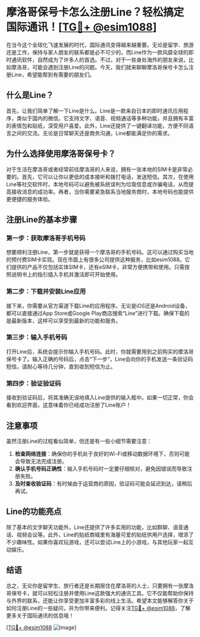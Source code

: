 # 摩洛哥保号卡怎么注册Line？轻松搞定国际通讯！[[TG💪+ @esim1088](https://t.me/s/esim1088)]

在当今这个全球化飞速发展的时代，国际通讯变得越来越重要。无论是留学、旅游还是工作，保持与家人朋友的联系都是必不可少的。而Line作为一款风靡全球的即时通讯软件，自然成为了许多人的首选。不过，对于一些身处海外的朋友来说，比如摩洛哥，可能会遇到注册Line的问题。今天，我们就来聊聊摩洛哥保号卡怎么注册Line，希望能帮到有需要的朋友们。

## 什么是Line？

首先，让我们简单了解一下Line是什么。Line是一款来自日本的即时通讯应用程序，类似于国内的微信。它支持文字、语音、视频通话等多种功能，并且拥有丰富的表情包和贴纸，深受用户喜爱。此外，Line还提供了一键翻译功能，方便不同语言之间的交流。无论是日常聊天还是商务沟通，Line都能满足你的需求。

## 为什么选择使用摩洛哥保号卡？

对于生活在摩洛哥或者经常前往摩洛哥的人来说，拥有一张本地的SIM卡是非常必要的。首先，它可以让你以更低的成本接听和拨打电话，发送短信。其次，在使用Line等社交软件时，本地号码可以避免被系统误判为垃圾信息或诈骗电话，从而提高接收消息的成功率。再者，当你需要紧急联系当地服务商时，本地号码也能提供更便捷的服务体验。

## 注册Line的基本步骤

### 第一步：获取摩洛哥手机号码

想要顺利注册Line，第一步就是获得一个摩洛哥的手机号码。这可以通过购买当地的预付费SIM卡实现。现在市面上有很多公司提供这种服务，比如esim1088。它们提供的产品不仅包括实体SIM卡，还有eSIM卡，非常方便携带和使用。只需按照说明书上的指引插入手机并激活即可开始使用。

### 第二步：下载并安装Line应用

接下来，你需要从官方渠道下载Line的应用程序。无论是iOS还是Android设备，都可以直接通过App Store或Google Play商店搜索“Line”进行下载。确保下载的是最新版本，这样可以享受到最新的功能和服务。

### 第三步：输入手机号码

打开Line后，系统会提示你输入手机号码。此时，你就需要用到之前购买的摩洛哥保号卡了。输入正确的号码后，点击“下一步”，Line会向你的手机发送一条验证码短信。请耐心等待几分钟，直到收到短信为止。

### 第四步：验证验证码

接收到验证码后，将其准确无误地填入Line提供的输入框中。如果一切正常，你会看到欢迎界面，这意味着你已经成功注册了Line账户！

## 注意事项

虽然注册Line的过程看似简单，但还是有一些小细节需要注意：

1. **检查网络连接**：确保你的手机处于良好的Wi-Fi或移动数据环境下，否则可能会导致无法完成注册。
2. **确认手机号码正确性**：输入手机号码时一定要仔细核对，避免因错误而导致注册失败。
3. **及时查收验证码**：有时候由于运营商的原因，验证码可能会延迟到达，请稍后再试。

## Line的功能亮点

除了基本的文字聊天功能外，Line还提供了许多实用的功能，比如群聊、语音通话、视频会议等。此外，Line的贴纸商城里有海量可爱的贴纸供用户选择，增添了不少趣味性。如果你喜欢玩游戏，还可以尝试Line上的小游戏，与其他玩家一起互动娱乐。

## 结语

总之，无论你是留学生、旅行者还是长期居住在摩洛哥的人士，只要拥有一张摩洛哥保号卡，就可以轻松注册并使用Line这款强大的通讯工具。它不仅能帮助你保持与外界的联系，还能让你享受更加丰富多彩的线上生活。希望本文能够解答你关于如何注册Line的一些疑问，并为你带来便利。记得关注[TG💪+ @esim1088](https://t.me/s/esim1088)，了解更多关于国际通讯的信息哦！

[[TG💪+ @esim1088](https://t.me/s/esim1088) ![Image](https://i.postimg.cc/4NQfJmqS/Snipaste-2025-05-13-00-14-12.png)]